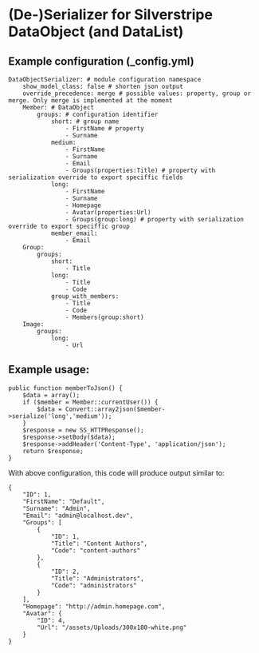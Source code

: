 # (De-)Serializer for Silverstripe DataObject (and DataList)

## Example configuration (_config.yml)

    DataObjectSerializer: # module configuration namespace
        show_model_class: false # shorten json output
        override_precedence: merge # possible values: property, group or merge. Only merge is implemented at the moment
        Member: # DataObject
            groups: # configuration identifier
                short: # group name
                    - FirstName # property
                    - Surname
                medium:
                    - FirstName
                    - Surname
                    - Email
                    - Groups(properties:Title) # property with serialization override to export speciffic fields
                long:
                    - FirstName
                    - Surname
                    - Homepage
                    - Avatar(properties:Url)
                    - Groups(group:long) # property with serialization override to export speciffic group
                member_email:
                    - Email
        Group:
            groups:
                short:
                    - Title
                long:
                    - Title
                    - Code
                group_with_members:
                    - Title
                    - Code
                    - Members(group:short)
        Image:
            groups:
                long:
                    - Url
                    
                    
## Example usage:
    public function memberToJson() {
        $data = array();
        if ($member = Member::currentUser()) {
            $data = Convert::array2json($member->serialize('long','medium'));
        }
        $response = new SS_HTTPResponse();
        $response->setBody($data);
        $response->addHeader('Content-Type', 'application/json');
        return $response;
    }
        
With above configuration, this code will produce output similar to:
        
    {
        "ID": 1,
        "FirstName": "Default",
        "Surname": "Admin",
        "Email": "admin@localhost.dev",
        "Groups": [
            {
                "ID": 1,
                "Title": "Content Authors",
                "Code": "content-authors"
            },
            {
                "ID": 2,
                "Title": "Administrators",
                "Code": "administrators"
            }
        ],
        "Homepage": "http://admin.homepage.com",
        "Avatar": {
            "ID": 4,
            "Url": "/assets/Uploads/300x180-white.png"
        }
    }